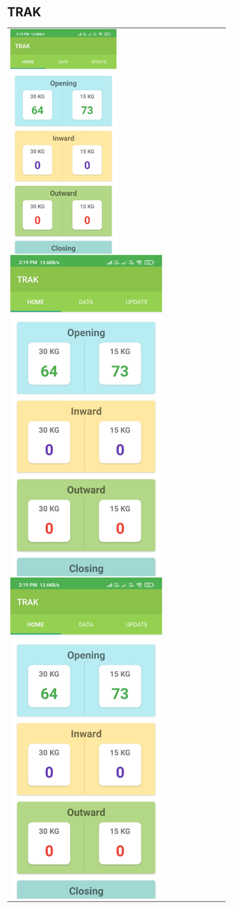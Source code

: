 # TRAK

<table>
  <tr>
    <td>
      <img src="https://github.com/tovikram/TRAK/blob/master/screenshots/1.jpg" width="50%" height="50%" alt="accessibility text">
      <img src="https://github.com/tovikram/TRAK/blob/master/screenshots/1.jpg" width="350" height="50%" alt="accessibility text">
      <img src="https://github.com/tovikram/TRAK/blob/master/screenshots/1.jpg" width="350" height="50%" alt="accessibility text">
    </td>
  </tr>
</table>
